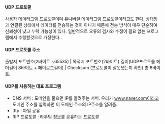 #### UDP 프로토콜
사용자 데이터그램 프로토콜이며 유니버셜  데이터그램 프로토콜이라고도 한다. 상대방과 연결된 상태에서 데이터를 전송하는 것이 아니기 때문에  전송 방식이 매우 단순하여 신뢰성이  낮고 누락 가능성이 있다. 일반적으로 오류의 검사와 수정이 필요  없는 프로그램에서 수행할것으로 가정한다..

#### UDP 프로토콜 주소
출발지 포트번호(2바이트 ~65535) | 목적지 포트번호(2바이트)
길이(UDP프로토콜 헤더길이 8바이트 + 페이로드길이) | Checksum (프로토콜이 잘못됏는지 확인)
총 8바이트.

#### UDP를 사용하는 대표 프로그램
- DNS 서버 : 도메인을 물으면 IP를 알려주는 서버. 우리가 www.naver.com이라고 도메인 주소를 입력하면 이 도메인 주소의 IP주소를 알려줌.
- tftp : 파일 공유
- RIP 프로토콜 : 라우팅 정보를 공유하는 프로토콜